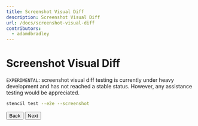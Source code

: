 ```yaml
---
title: Screenshot Visual Diff
description: Screenshot Visual Diff
url: /docs/screenshot-visual-diff
contributors:
  - adamdbradley
---
```


# Screenshot Visual Diff

`EXPERIMENTAL`: screenshot visual diff testing is currently under heavy development and has not reached a stable status. However, any assistance testing would be appreciated.

```bash
stencil test --e2e --screenshot
```


<stencil-route-link url="/docs/e2e-testing" router="#router" custom="true">
  <button class="pull-left btn btn--secondary">
    Back
  </button>
</stencil-route-link>

<stencil-route-link url="/resources" custom="true">
  <button class="pull-right btn btn--primary">
    Next
  </button>
</stencil-route-link>
